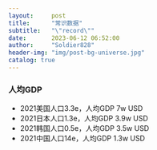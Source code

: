 ```yaml
---
layout:     post
title:      "常识数据"
subtitle:   "\"record\""
date:       2023-06-12 06:52:00
author:     "Soldier828"
header-img: "img/post-bg-universe.jpg"
catalog: true
---
```


### 人均GDP
- 2021美国人口3.3e，人均GDP 7w USD
- 2021日本人口1.3e，人均GDP 3.9w USD
- 2021韩国人口0.5e，人均GDP 3.5w USD
- 2021中国人口14e，人均GDP 1.3w USD